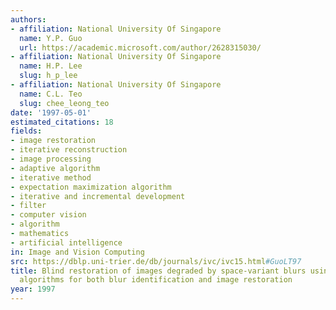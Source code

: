 ```yaml
---
authors:
- affiliation: National University Of Singapore
  name: Y.P. Guo
  url: https://academic.microsoft.com/author/2628315030/
- affiliation: National University Of Singapore
  name: H.P. Lee
  slug: h_p_lee
- affiliation: National University Of Singapore
  name: C.L. Teo
  slug: chee_leong_teo
date: '1997-05-01'
estimated_citations: 18
fields:
- image restoration
- iterative reconstruction
- image processing
- adaptive algorithm
- iterative method
- expectation maximization algorithm
- iterative and incremental development
- filter
- computer vision
- algorithm
- mathematics
- artificial intelligence
in: Image and Vision Computing
src: https://dblp.uni-trier.de/db/journals/ivc/ivc15.html#GuoLT97
title: Blind restoration of images degraded by space-variant blurs using iterative
  algorithms for both blur identification and image restoration
year: 1997
---
```

